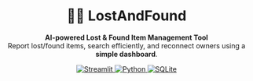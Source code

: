 <h1 align="center">🕵️‍♂️ LostAndFound</h1> <p align="center"> <b>AI-powered Lost & Found Item Management Tool</b><br> Report lost/found items, search efficiently, and reconnect owners using a <b>simple dashboard</b>. </p> <p align="center"> <a href="https://streamlit.io" target="_blank"> <img src="https://img.shields.io/badge/Framework-Streamlit-FF4B4B?style=for-the-badge" alt="Streamlit"/> </a> <a href="https://www.python.org" target="_blank"> <img src="https://img.shields.io/badge/Language-Python-3776AB?style=for-the-badge" alt="Python"/> </a> <a href="https://www.sqlite.org/index.html" target="_blank"> <img src="https://img.shields.io/badge/Database-SQLite-003B57?style=for-the-badge" alt="SQLite"/> </a> </p>
